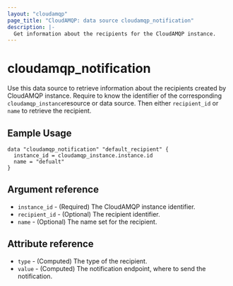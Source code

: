 ```yaml
---
layout: "cloudamqp"
page_title: "CloudAMQP: data source cloudamqp_notification"
description: |-
  Get information about the recipients for the CloudAMQP instance.
---
```


# cloudamqp_notification

Use this data source to retrieve information about the recipients created by CloudAMQP instance. Require to know the identifier of the corresponding `cloudamqp_instance`resource or data source. Then either `recipient_id` or `name` to retrieve the recipient.

## Eample Usage

```hcl
data "cloudamqp_notification" "default_recipient" {
  instance_id = cloudamqp_instance.instance.id
  name = "defualt"
}
```

## Argument reference

* `instance_id`   - (Required) The CloudAMQP instance identifier.
* `recipient_id`  - (Optional) The recipient identifier.
* `name`          - (Optional) The name set for the recipient.

## Attribute reference

* `type`  - (Computed) The type of the recipient.
* `value` - (Computed) The notification endpoint, where to send the notification.
